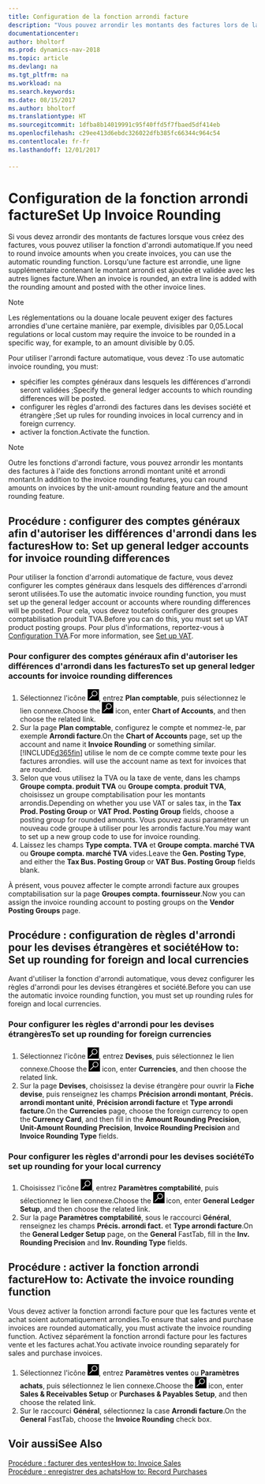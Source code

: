 ```yaml
---
title: Configuration de la fonction arrondi facture
description: "Vous pouvez arrondir les montants des factures lors de la création de celles-ci. De plus, les réglementations ou la douane locale peuvent exiger des factures arrondies d'une certaine manière, par exemple, divisibles par 0,05."
documentationcenter: 
author: bholtorf
ms.prod: dynamics-nav-2018
ms.topic: article
ms.devlang: na
ms.tgt_pltfrm: na
ms.workload: na
ms.search.keywords: 
ms.date: 08/15/2017
ms.author: bholtorf
ms.translationtype: HT
ms.sourcegitcommit: 1dfba8b14019991c95f40ffd5f7fbaed5df414eb
ms.openlocfilehash: c29ee413d6ebdc326022dfb385fc66344c964c54
ms.contentlocale: fr-fr
ms.lasthandoff: 12/01/2017

---
```

# <a name="set-up-invoice-rounding"></a><span data-ttu-id="97d12-104">Configuration de la fonction arrondi facture</span><span class="sxs-lookup"><span data-stu-id="97d12-104">Set Up Invoice Rounding</span></span>
<span data-ttu-id="97d12-105">Si vous devez arrondir des montants de factures lorsque vous créez des factures, vous pouvez utiliser la fonction d'arrondi automatique.</span><span class="sxs-lookup"><span data-stu-id="97d12-105">If you need to round invoice amounts when you create invoices, you can use the automatic rounding function.</span></span> <span data-ttu-id="97d12-106">Lorsqu'une facture est arrondie, une ligne supplémentaire contenant le montant arrondi est ajoutée et validée avec les autres lignes facture.</span><span class="sxs-lookup"><span data-stu-id="97d12-106">When an invoice is rounded, an extra line is added with the rounding amount and posted with the other invoice lines.</span></span>

> [!NOTE]  
>  <span data-ttu-id="97d12-107">Les réglementations ou la douane locale peuvent exiger des factures arrondies d'une certaine manière, par exemple, divisibles par 0,05.</span><span class="sxs-lookup"><span data-stu-id="97d12-107">Local regulations or local custom may require the invoice to be rounded in a specific way, for example, to an amount divisible by 0.05.</span></span>  
  
<span data-ttu-id="97d12-108">Pour utiliser l'arrondi facture automatique, vous devez :</span><span class="sxs-lookup"><span data-stu-id="97d12-108">To use automatic invoice rounding, you must:</span></span>  
  
* <span data-ttu-id="97d12-109">spécifier les comptes généraux dans lesquels les différences d'arrondi seront validées ;</span><span class="sxs-lookup"><span data-stu-id="97d12-109">Specify the general ledger accounts to which rounding differences will be posted.</span></span>  
* <span data-ttu-id="97d12-110">configurer les règles d'arrondi des factures dans les devises société et étrangère ;</span><span class="sxs-lookup"><span data-stu-id="97d12-110">Set up rules for rounding invoices in local currency and in foreign currency.</span></span>  
* <span data-ttu-id="97d12-111">activer la fonction.</span><span class="sxs-lookup"><span data-stu-id="97d12-111">Activate the function.</span></span>  
  
> [!NOTE]  
>  <span data-ttu-id="97d12-112">Outre les fonctions d'arrondi facture, vous pouvez arrondir les montants des factures à l'aide des fonctions arrondi montant unité et arrondi montant.</span><span class="sxs-lookup"><span data-stu-id="97d12-112">In addition to the invoice rounding features, you can round amounts on invoices by the unit-amount rounding feature and the amount rounding feature.</span></span>  
 
## <a name="how-to-set-up-general-ledger-accounts-for-invoice-rounding-differences"></a><span data-ttu-id="97d12-113">Procédure : configurer des comptes généraux afin d'autoriser les différences d'arrondi dans les factures</span><span class="sxs-lookup"><span data-stu-id="97d12-113">How to: Set up general ledger accounts for invoice rounding differences</span></span>
<span data-ttu-id="97d12-114">Pour utiliser la fonction d'arrondi automatique de facture, vous devez configurer les comptes généraux dans lesquels des différences d'arrondi seront utilisées.</span><span class="sxs-lookup"><span data-stu-id="97d12-114">To use the automatic invoice rounding function, you must set up the general ledger account or accounts where rounding differences will be posted.</span></span> <span data-ttu-id="97d12-115">Pour cela, vous devez toutefois configurer des groupes comptabilisation produit TVA.</span><span class="sxs-lookup"><span data-stu-id="97d12-115">Before you can do this, you must set up VAT product posting groups.</span></span> <span data-ttu-id="97d12-116">Pour plus d'informations, reportez-vous à [Configuration TVA](finance-setup-vat.md).</span><span class="sxs-lookup"><span data-stu-id="97d12-116">For more information, see [Set up VAT](finance-setup-vat.md).</span></span>  
  
### <a name="to-set-up-general-ledger-accounts-for-invoice-rounding-differences"></a><span data-ttu-id="97d12-117">Pour configurer des comptes généraux afin d'autoriser les différences d'arrondi dans les factures</span><span class="sxs-lookup"><span data-stu-id="97d12-117">To set up general ledger accounts for invoice rounding differences</span></span>  
1. <span data-ttu-id="97d12-118">Sélectionnez l'icône ![Page ou état pour la recherche](media/ui-search/search_small.png "Page ou état pour la recherche"), entrez **Plan comptable**, puis sélectionnez le lien connexe.</span><span class="sxs-lookup"><span data-stu-id="97d12-118">Choose the ![Search for Page or Report](media/ui-search/search_small.png "Search for Page or Report icon") icon, enter **Chart of Accounts**, and then choose the related link.</span></span>  
2. <span data-ttu-id="97d12-119">Sur la page **Plan comptable**, configurez le compte et nommez-le, par exemple **Arrondi facture**.</span><span class="sxs-lookup"><span data-stu-id="97d12-119">On the **Chart of Accounts** page, set up the account and name it **Invoice Rounding** or something similar.</span></span> [!INCLUDE[d365fin](includes/d365fin_md.md)]<span data-ttu-id="97d12-120"> utilise le nom de ce compte comme texte pour les factures arrondies.</span><span class="sxs-lookup"><span data-stu-id="97d12-120"> will use the account name as text for invoices that are rounded.</span></span>  
3. <span data-ttu-id="97d12-121">Selon que vous utilisez la TVA ou la taxe de vente, dans les champs **Groupe compta. produit TVA** ou **Groupe compta. produit TVA**, choisissez un groupe comptabilisation pour les montants arrondis.</span><span class="sxs-lookup"><span data-stu-id="97d12-121">Depending on whether you use VAT or sales tax, in the **Tax Prod. Posting Group** or **VAT Prod. Posting Group** fields, choose a posting group for rounded amounts.</span></span> <span data-ttu-id="97d12-122">Vous pouvez aussi paramétrer un nouveau code groupe à utiliser pour les arrondis facture.</span><span class="sxs-lookup"><span data-stu-id="97d12-122">You may want to set up a new group code to use for invoice rounding.</span></span>
4. <span data-ttu-id="97d12-123">Laissez les champs **Type compta. TVA** et **Groupe compta. marché TVA** ou **Groupe compta. marché TVA** vides.</span><span class="sxs-lookup"><span data-stu-id="97d12-123">Leave the **Gen. Posting Type**, and either the **Tax Bus. Posting Group** or **VAT Bus. Posting Group** fields blank.</span></span> <!-- Why do we say to leave these blank, when there are a lot of other fields we also leave blank but don't mention? -->  
  
<span data-ttu-id="97d12-124">À présent, vous pouvez affecter le compte arrondi facture aux groupes comptabilisation sur la page **Groupes compta. fournisseur**.</span><span class="sxs-lookup"><span data-stu-id="97d12-124">Now you can assign the invoice rounding account to posting groups on the **Vendor Posting Groups** page.</span></span>  <!-- Why only the vendor posting groups? -->

## <a name="how-to-set-up-rounding-for-foreign-and-local-currencies"></a><span data-ttu-id="97d12-125">Procédure : configuration de règles d'arrondi pour les devises étrangères et société</span><span class="sxs-lookup"><span data-stu-id="97d12-125">How to: Set up rounding for foreign and local currencies</span></span>
<span data-ttu-id="97d12-126">Avant d'utiliser la fonction d'arrondi automatique, vous devez configurer les règles d'arrondi pour les devises étrangères et société.</span><span class="sxs-lookup"><span data-stu-id="97d12-126">Before you can use the automatic invoice rounding function, you must set up rounding rules for foreign and local currencies.</span></span>

### <a name="to-set-up-rounding-for-foreign-currencies"></a><span data-ttu-id="97d12-127">Pour configurer les règles d'arrondi pour les devises étrangères</span><span class="sxs-lookup"><span data-stu-id="97d12-127">To set up rounding for foreign currencies</span></span>  
1. <span data-ttu-id="97d12-128">Sélectionnez l'icône ![Page ou état pour la recherche](media/ui-search/search_small.png "icône Page ou état pour la recherche"), entrez **Devises**, puis sélectionnez le lien connexe.</span><span class="sxs-lookup"><span data-stu-id="97d12-128">Choose the ![Search for Page or Report](media/ui-search/search_small.png "Search for Page or Report icon") icon, enter **Currencies**, and then choose the related link.</span></span>  
2. <span data-ttu-id="97d12-129">Sur la page **Devises**, choisissez la devise étrangère pour ouvrir la **Fiche devise**, puis renseignez les champs **Précision arrondi montant**, **Précis. arrondi montant unité**, **Précision arrondi facture** et **Type arrondi facture**.</span><span class="sxs-lookup"><span data-stu-id="97d12-129">On the **Currencies** page, choose the foreign currency to open the **Currency Card**, and then fill in the **Amount Rounding Precision**, **Unit-Amount Rounding Precision**, **Invoice Rounding Precision** and **Invoice Rounding Type** fields.</span></span>
  
### <a name="to-set-up-rounding-for-your-local-currency"></a><span data-ttu-id="97d12-130">Pour configurer les règles d'arrondi pour les devises société</span><span class="sxs-lookup"><span data-stu-id="97d12-130">To set up rounding for your local currency</span></span>
1. <span data-ttu-id="97d12-131">Choisissez l'icône ![Page ou état pour la recherche](media/ui-search/search_small.png "icône Page ou état pour la recherche"), entrez **Paramètres comptabilité**, puis sélectionnez le lien connexe.</span><span class="sxs-lookup"><span data-stu-id="97d12-131">Choose the ![Search for Page or Report](media/ui-search/search_small.png "Search for Page or Report icon") icon, enter **General Ledger Setup**, and then choose the related link.</span></span>  
2. <span data-ttu-id="97d12-132">Sur la page **Paramètres comptabilité**, sous le raccourci **Général**, renseignez les champs **Précis. arrondi fact.** et **Type arrondi facture**.</span><span class="sxs-lookup"><span data-stu-id="97d12-132">On the **General Ledger Setup** page, on the **General** FastTab, fill in the **Inv. Rounding Precision** and **Inv. Rounding Type** fields.</span></span>  

## <a name="how-to-activate-the-invoice-rounding-function"></a><span data-ttu-id="97d12-133">Procédure : activer la fonction arrondi facture</span><span class="sxs-lookup"><span data-stu-id="97d12-133">How to: Activate the invoice rounding function</span></span>  
<span data-ttu-id="97d12-134">Vous devez activer la fonction arrondi facture pour que les factures vente et achat soient automatiquement arrondies.</span><span class="sxs-lookup"><span data-stu-id="97d12-134">To ensure that sales and purchase invoices are rounded automatically, you must activate the invoice rounding function.</span></span> <span data-ttu-id="97d12-135">Activez séparément la fonction arrondi facture pour les factures vente et les factures achat.</span><span class="sxs-lookup"><span data-stu-id="97d12-135">You activate invoice rounding separately for sales and purchase invoices.</span></span>

1. <span data-ttu-id="97d12-136">Sélectionnez l'icône ![Page ou état pour la recherche](media/ui-search/search_small.png "Page ou état pour la recherche"), entrez **Paramètres ventes** ou **Paramètres achats**, puis sélectionnez le lien connexe.</span><span class="sxs-lookup"><span data-stu-id="97d12-136">Choose the ![Search for Page or Report](media/ui-search/search_small.png "Search for Page or Report icon") icon, enter **Sales & Receivables Setup** or **Purchases & Payables Setup**, and then choose the related link.</span></span>  
2. <span data-ttu-id="97d12-137">Sur le raccourci **Général**, sélectionnez la case **Arrondi facture**.</span><span class="sxs-lookup"><span data-stu-id="97d12-137">On the **General** FastTab, choose the **Invoice Rounding** check box.</span></span>  
  
## <a name="see-also"></a><span data-ttu-id="97d12-138">Voir aussi</span><span class="sxs-lookup"><span data-stu-id="97d12-138">See Also</span></span>  
[<span data-ttu-id="97d12-139">Procédure : facturer des ventes</span><span class="sxs-lookup"><span data-stu-id="97d12-139">How to: Invoice Sales</span></span>](sales-how-invoice-sales.md)  
[<span data-ttu-id="97d12-140">Procédure : enregistrer des achats</span><span class="sxs-lookup"><span data-stu-id="97d12-140">How to: Record Purchases</span></span>](purchasing-how-record-purchases.md)
